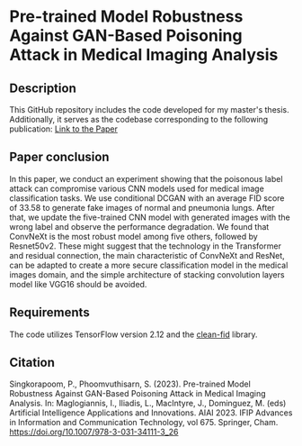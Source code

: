 # Pre-trained Model Robustness Against GAN-Based Poisoning Attack in Medical Imaging Analysis

## Description

This GitHub repository includes the code developed for my master's thesis. Additionally, 
it serves as the codebase corresponding to the following publication: 
[Link to the Paper](https://link.springer.com/chapter/10.1007/978-3-031-34111-3_26)

## Paper conclusion
In this paper, we conduct an experiment showing that the poisonous label attack can
compromise various CNN models used for medical image classification tasks. We use
conditional DCGAN with an average FID score of 33.58 to generate fake images of
normal and pneumonia lungs. After that, we update the five-trained CNN model with
generated images with the wrong label and observe the performance degradation. We
found that ConvNeXt is the most robust model among five others, followed by Resnet50v2. These might suggest that the technology in the Transformer and residual
connection, the main characteristic of ConvNeXt and ResNet, can be adapted to create a
more secure classification model in the medical images domain, and the simple architecture of stacking convolution layers model like VGG16 should be avoided. 


## Requirements

The code utilizes TensorFlow version 2.12 and the [clean-fid](https://github.com/GaParmar/clean-fid) library.

## Citation

Singkorapoom, P., Phoomvuthisarn, S. (2023). Pre-trained Model Robustness Against GAN-Based Poisoning Attack in Medical Imaging Analysis. In: Maglogiannis, I., Iliadis, L., MacIntyre, J., Dominguez, M. (eds) Artificial Intelligence Applications and Innovations. AIAI 2023. IFIP Advances in Information and Communication Technology, vol 675. Springer, Cham. https://doi.org/10.1007/978-3-031-34111-3_26








